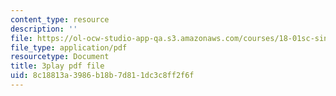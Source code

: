 ```yaml
---
content_type: resource
description: ''
file: https://ol-ocw-studio-app-qa.s3.amazonaws.com/courses/18-01sc-single-variable-calculus-fall-2010/8c18813a3986b18b7d811dc3c8ff2f6f_ryLdyDrBfvI.pdf
file_type: application/pdf
resourcetype: Document
title: 3play pdf file
uid: 8c18813a-3986-b18b-7d81-1dc3c8ff2f6f
---
```

